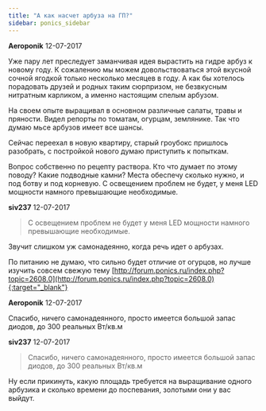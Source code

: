 ```yaml
---
title: "А как насчет арбуза на ГП?"
sidebar: ponics_sidebar
---
```


**Aeroponik** 12-07-2017

Уже пару лет преследует заманчивая идея вырастить на гидре арбуз к новому году. К сожалению мы можем довольствоваться этой вкусной сочной ягодкой только несколько месяцев в году. А как бы хотелось порадовать друзей и родных таким сюрпризом, не безвкусным нитратным карликом, а именно настоящим спелым арбузом.

На своем опыте выращивал в основном различные салаты, травы и пряности. Видел репорты по томатам, огурцам, землянике. Так что думаю мьсе арбузов имеет все шансы.

Сейчас переехал в новую квартиру, старый гроубокс пришлось разобрать, с постройкой нового думаю приступить к попыткам.

Вопрос собственно по рецепту раствора. Кто что думает по этому поводу? Какие подводные камни? Места обеспечу сколько нужно, и под ботву и под корневую. С освещением проблем не будет, у меня LED мощности намного превышающие необходимые. 


**siv237** 12-07-2017

> С освещением проблем не будет у меня LED мощности намного превышающие необходимые.

Звучит слишком уж самонадеянно, когда речь идет о арбузах.

По питанию не думаю, что сильно будет отличие от огурцов, но лучше изучить совсем свежую тему [http://forum.ponics.ru/index.php?topic=2608.0](http://forum.ponics.ru/index.php?topic=2608.0){:target="_blank"}


**Aeroponik** 12-07-2017

Спасибо, ничего самонадеянного, просто имеется большой запас диодов, до 300 реальных Вт/кв.м


**siv237** 12-07-2017

> Спасибо, ничего самонадеянного, просто имеется большой запас диодов, до 300 реальных Вт/кв.м

Ну если прикинуть, какую площадь требуется на выращивание одного арбузика и сколько времени до поспевания, золотыми они у вас выйдут.


